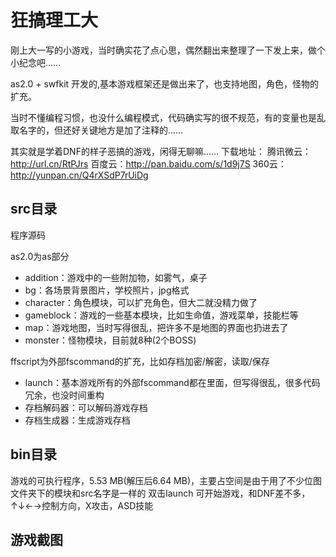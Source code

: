 狂搞理工大
==========
刚上大一写的小游戏，当时确实花了点心思，偶然翻出来整理了一下发上来，做个小纪念吧……

as2.0 + swfkit 开发的,基本游戏框架还是做出来了，也支持地图，角色，怪物的扩充。

当时不懂编程习惯，也没什么编程模式，代码确实写的很不规范，有的变量也是乱取名字的，但还好关键地方是加了注释的……

其实就是学着DNF的样子恶搞的游戏，闲得无聊嘛……
下载地址：
腾讯微云：http://url.cn/RtPJrs
百度云：http://pan.baidu.com/s/1d9j7S
360云：http://yunpan.cn/Q4rXSdP7rUiDg


## src目录 ##
程序源码

as2.0为as部分

- addition：游戏中的一些附加物，如雾气，桌子
- bg：各场景背景图片，学校照片，jpg格式
- character：角色模块，可以扩充角色，但大二就没精力做了
- gameblock：游戏的一些基本模块，比如生命值，游戏菜单，技能栏等
- map：游戏地图，当时写得很乱，把许多不是地图的界面也扔进去了
- monster：怪物模块，目前就8种(2个BOSS)


ffscript为外部fscommand的扩充，比如存档加密/解密，读取/保存

- launch：基本游戏所有的外部fscommand都在里面，但写得很乱，很多代码冗余，也没时间重构
- 存档解码器：可以解码游戏存档
- 存档生成器：生成游戏存档



## bin目录 ##
游戏的可执行程序，5.53 MB(解压后6.64 MB)，主要占空间是由于用了不少位图
文件夹下的模块和src名字是一样的
双击launch 可开始游戏，和DNF差不多，↑↓←→控制方向，X攻击，ASD技能

## 游戏截图 ##


